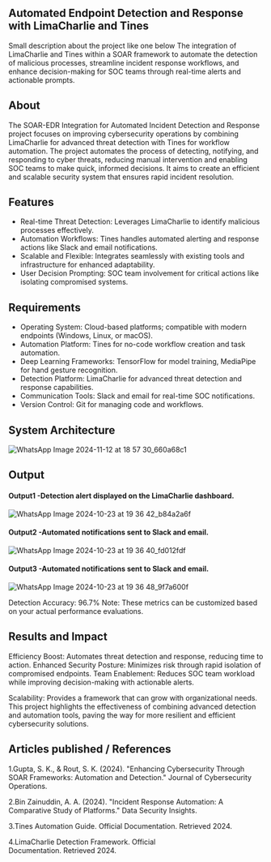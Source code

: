 ## Automated Endpoint Detection and Response with LimaCharlie and Tines

Small description about the project like one below
The integration of LimaCharlie and Tines within a SOAR framework to automate the detection of malicious processes, streamline incident response workflows, and enhance decision-making for SOC teams through real-time alerts and actionable prompts.


## About
<!--Detailed Description about the project-->
The SOAR-EDR Integration for Automated Incident Detection and Response project focuses on improving cybersecurity operations by combining LimaCharlie for advanced threat detection with Tines for workflow automation. The project automates the process of detecting, notifying, and responding to cyber threats, reducing manual intervention and enabling SOC teams to make quick, informed decisions. It aims to create an efficient and scalable security system that ensures rapid incident resolution.

## Features
<!--List the features of the project as shown below-->
- Real-time Threat Detection: Leverages LimaCharlie to identify malicious processes effectively.
- Automation Workflows: Tines handles automated alerting and response actions like Slack and email notifications.
- Scalable and Flexible: Integrates seamlessly with existing tools and infrastructure for enhanced adaptability.
- User Decision Prompting: SOC team involvement for critical actions like isolating compromised systems.

## Requirements
<!--List the requirements of the project as shown below-->
* Operating System: Cloud-based platforms; compatible with modern endpoints (Windows, Linux, or macOS).
* Automation Platform: Tines for no-code workflow creation and task automation.
* Deep Learning Frameworks: TensorFlow for model training, MediaPipe for hand gesture recognition.
* Detection Platform: LimaCharlie for advanced threat detection and response capabilities.
* Communication Tools: Slack and email for real-time SOC notifications.
* Version Control: Git for managing code and workflows.

## System Architecture
<!--Embed the system architecture diagram as shown below-->

![WhatsApp Image 2024-11-12 at 18 57 30_660a68c1](https://github.com/user-attachments/assets/b1f001f6-4886-462b-bd92-f83c38d769a9)


## Output

<!--Embed the Output picture at respective places as shown below as shown below-->
#### Output1 -Detection alert displayed on the LimaCharlie dashboard.


![WhatsApp Image 2024-10-23 at 19 36 42_b84a2a6f](https://github.com/user-attachments/assets/16224508-a685-447b-9f62-3af37a1b0d0e)


#### Output2 -Automated notifications sent to Slack and email.

![WhatsApp Image 2024-10-23 at 19 36 40_fd012fdf](https://github.com/user-attachments/assets/6bf95473-4dae-4b50-b2f0-44ef63f9042b)

#### Output3 -Automated notifications sent to Slack and email.

![WhatsApp Image 2024-10-23 at 19 36 48_9f7a600f](https://github.com/user-attachments/assets/f3d29a6e-d3e8-4233-882c-6a108067f693)


Detection Accuracy: 96.7%
Note: These metrics can be customized based on your actual performance evaluations.


## Results and Impact
<!--Give the results and impact as shown below-->
Efficiency Boost: Automates threat detection and response, reducing time to action.
Enhanced Security Posture: Minimizes risk through rapid isolation of compromised endpoints.
Team Enablement: Reduces SOC team workload while improving decision-making with actionable alerts.

Scalability: Provides a framework that can grow with organizational needs.
This project highlights the effectiveness of combining advanced detection and automation tools, paving the way for more resilient and efficient cybersecurity solutions.


## Articles published / References
1.Gupta, S. K., & Rout, S. K. (2024). "Enhancing Cybersecurity Through SOAR Frameworks: Automation and Detection." Journal of Cybersecurity Operations.

2.Bin Zainuddin, A. A. (2024). "Incident Response Automation: A Comparative Study of Platforms." Data Security Insights.

3.Tines Automation Guide. Official Documentation. Retrieved 2024.

4.LimaCharlie Detection Framework. Official Documentation. Retrieved 2024.
